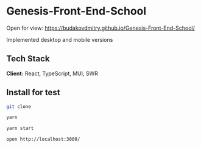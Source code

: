# Genesis-Front-End-School

Open for view: https://budakovdmitry.github.io/Genesis-Front-End-School/

Implemented desktop and mobile versions

## Tech Stack

**Client:** React, TypeScript, MUI, SWR

## Install for test

```bash
git clone
```

```bash
yarn
```

```bash
yarn start
```

```bash
open http://localhost:3000/
```
